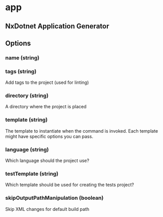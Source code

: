 # app

## NxDotnet Application Generator

## Options

### name (string)

### tags (string)

Add tags to the project (used for linting)

### directory (string)

A directory where the project is placed

### template (string)

The template to instantiate when the command is invoked. Each template might have specific options you can pass.

### language (string)

Which language should the project use?

### testTemplate (string)

Which template should be used for creating the tests project?

### skipOutputPathManipulation (boolean)

Skip XML changes for default build path
